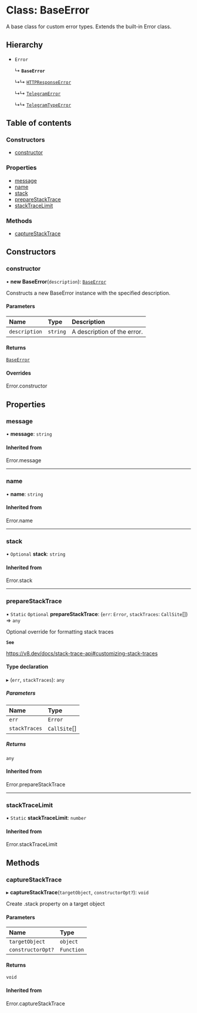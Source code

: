 # Class: BaseError

A base class for custom error types.
Extends the built-in Error class.

## Hierarchy

- `Error`

  ↳ **`BaseError`**

  ↳↳ [`HTTPResponseError`](./src/classes/HTTPResponseError.md)

  ↳↳ [`TelegramError`](./src/classes/TelegramError.md)

  ↳↳ [`TelegramTypeError`](./src/classes/TelegramTypeError.md)

## Table of contents

### Constructors

- [constructor](./src/classes/BaseError.md#constructor)

### Properties

- [message](./src/classes/BaseError.md#message)
- [name](./src/classes/BaseError.md#name)
- [stack](./src/classes/BaseError.md#stack)
- [prepareStackTrace](./src/classes/BaseError.md#preparestacktrace)
- [stackTraceLimit](./src/classes/BaseError.md#stacktracelimit)

### Methods

- [captureStackTrace](./src/classes/BaseError.md#capturestacktrace)

## Constructors

### constructor

• **new BaseError**(`description`): [`BaseError`](./src/classes/BaseError.md)

Constructs a new BaseError instance with the specified description.

#### Parameters

| Name | Type | Description |
| :------ | :------ | :------ |
| `description` | `string` | A description of the error. |

#### Returns

[`BaseError`](./src/classes/BaseError.md)

#### Overrides

Error.constructor

## Properties

### message

• **message**: `string`

#### Inherited from

Error.message

___

### name

• **name**: `string`

#### Inherited from

Error.name

___

### stack

• `Optional` **stack**: `string`

#### Inherited from

Error.stack

___

### prepareStackTrace

▪ `Static` `Optional` **prepareStackTrace**: (`err`: `Error`, `stackTraces`: `CallSite`[]) => `any`

Optional override for formatting stack traces

**`See`**

https://v8.dev/docs/stack-trace-api#customizing-stack-traces

#### Type declaration

▸ (`err`, `stackTraces`): `any`

##### Parameters

| Name | Type |
| :------ | :------ |
| `err` | `Error` |
| `stackTraces` | `CallSite`[] |

##### Returns

`any`

#### Inherited from

Error.prepareStackTrace

___

### stackTraceLimit

▪ `Static` **stackTraceLimit**: `number`

#### Inherited from

Error.stackTraceLimit

## Methods

### captureStackTrace

▸ **captureStackTrace**(`targetObject`, `constructorOpt?`): `void`

Create .stack property on a target object

#### Parameters

| Name | Type |
| :------ | :------ |
| `targetObject` | `object` |
| `constructorOpt?` | `Function` |

#### Returns

`void`

#### Inherited from

Error.captureStackTrace
